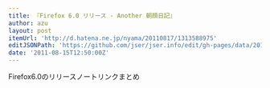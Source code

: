 ```yaml
---
title: 『Firefox 6.0 リリース - Another 朝顔日記』
author: azu
layout: post
itemUrl: 'http://d.hatena.ne.jp/nyama/20110817/1313588975'
editJSONPath: 'https://github.com/jser/jser.info/edit/gh-pages/data/2011/08/index.json'
date: '2011-08-15T12:50:00Z'
---
```

Firefox6.0のリリースノートリンクまとめ
